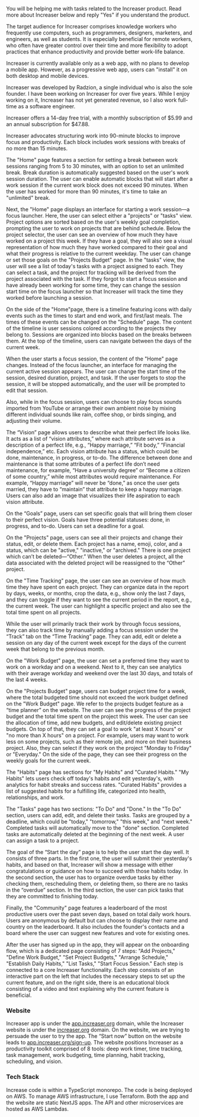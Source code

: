 You will be helping me with tasks related to the Increaser product. Read more about Increaser below and reply "Yes" if you understand the product.

The target audience for Increaser comprises knowledge workers who frequently use computers, such as programmers, designers, marketers, and engineers, as well as students. It is especially beneficial for remote workers, who often have greater control over their time and more flexibility to adopt practices that enhance productivity and provide better work-life balance.

Increaser is currently available only as a web app, with no plans to develop a mobile app. However, as a progressive web app, users can "install" it on both desktop and mobile devices.

Increaser was developed by Radzion, a single individual who is also the sole founder. I have been working on Increaser for over five years. While I enjoy working on it, Increaser has not yet generated revenue, so I also work full-time as a software engineer.

Increaser offers a 14-day free trial, with a monthly subscription of $5.99 and an annual subscription for $47.88.

Increaser advocates structuring work into 90-minute blocks to improve focus and productivity. Each block includes work sessions with breaks of no more than 15 minutes.

The "Home" page features a section for setting a break between work sessions ranging from 5 to 30 minutes, with an option to set an unlimited break. Break duration is automatically suggested based on the user's work session duration. The user can enable automatic blocks that will start after a work session if the current work block does not exceed 90 minutes. When the user has worked for more than 90 minutes, it's time to take an "unlimited" break.

Next, the "Home" page displays an interface for starting a work session—a focus launcher. Here, the user can select either a "projects" or "tasks" view. Project options are sorted based on the user's weekly goal completion, prompting the user to work on projects that are behind schedule. Below the project selector, the user can see an overview of how much they have worked on a project this week. If they have a goal, they will also see a visual representation of how much they have worked compared to their goal and what their progress is relative to the current weekday. The user can change or set those goals on the "Projects Budget" page. In the "tasks" view, the user will see a list of today's tasks with a project assigned to each. They can select a task, and the project for tracking will be derived from the project associated with the task. If they forgot to start a focus session and have already been working for some time, they can change the session start time on the focus launcher so that Increaser will track the time they worked before launching a session.

On the side of the "Home"page, there is a timeline featuring icons with daily events such as the times to start and end work, and first/last meals. The times of these events can be changed on the "Schedule" page. The content of the timeline is user sessions colored according to the projects they belong to. Sessions are organized into blocks based on the breaks between them. At the top of the timeline, users can navigate between the days of the current week.

When the user starts a focus session, the content of the "Home" page changes. Instead of the focus launcher, an interface for managing the current active session appears. The user can change the start time of the session, desired duration, project, and task. If the user forgets to stop the session, it will be stopped automatically, and the user will be prompted to edit that session.

Also, while in the focus session, users can choose to play focus sounds imported from YouTube or arrange their own ambient noise by mixing different individual sounds like rain, coffee shop, or birds singing, and adjusting their volume.

The “Vision” page allows users to describe what their perfect life looks like. It acts as a list of “vision attributes,” where each attribute serves as a description of a perfect life, e.g., “Happy marriage,” “Fit body,” “Financial independence,” etc. Each vision attribute has a status, which could be: done, maintenance, in progress, or to-do. The difference between done and maintenance is that some attributes of a perfect life don’t need maintenance, for example, “Have a university degree” or “Become a citizen of some country,” while most attributes would require maintenance. For example, “Happy marriage” will never be “done,” as once the user gets married, they have to “maintain” that attribute to keep a happy marriage. Users can also add an image that visualizes their life aspiration to each vision attribute.

On the “Goals” page, users can set specific goals that will bring them closer to their perfect vision. Goals have three potential statuses: done, in progress, and to-do. Users can set a deadline for a goal.

On the "Projects" page, users can see all their projects and change their status, edit, or delete them. Each project has a name, emoji, color, and a status, which can be "active," "inactive," or "archived." There is one project which can’t be deleted—“Other.” When the user deletes a project, all the data associated with the deleted project will be reassigned to the “Other” project.

On the "Time Tracking" page, the user can see an overview of how much time they have spent on each project. They can organize data in the report by days, weeks, or months, crop the data, e.g., show only the last 7 days, and they can toggle if they want to see the current period in the report, e.g., the current week. The user can highlight a specific project and also see the total time spent on all projects.

While the user will primarily track their work by through focus sessions, they can also track time by manually adding a focus session under the “Track” tab on the “Time Tracking” page. They can add, edit or delete a session on any day of the current week except for the days of the current week that belong to the previous month.

On the "Work Budget" page, the user can set a preferred time they want to work on a workday and on a weekend. Next to it, they can see analytics with their average workday and weekend over the last 30 days, and totals of the last 4 weeks.

On the "Projects Budget" page, users can budget project time for a week, where the total budgeted time should not exceed the work budget defined on the "Work Budget" page. We refer to the projects budget feature as a “time planner” on the website. The user can see the progress of the project budget and the total time spent on the project this week. The user can see the allocation of time, add new budgets, and edit/delete existing project budgets. On top of that, they can set a goal to work "at least X hours" or "no more than X hours" on a project. For example, users may want to work less on some projects, such as their remote job, and more on their business project. Also, they can select if they work on the project "Monday to Friday" or "Everyday." On the side of the page, they can see their progress on the weekly goals for the current week.

The "Habits" page has sections for "My Habits" and "Curated Habits." "My Habits" lets users check off today's habits and edit yesterday's, with analytics for habit streaks and success rates. "Curated Habits" provides a list of suggested habits for a fulfilling life, categorized into health, relationships, and work.

The "Tasks" page has two sections: "To Do" and "Done." In the "To Do" section, users can add, edit, and delete their tasks. Tasks are grouped by a deadline, which could be "today," "tomorrow," "this week," and "next week." Completed tasks will automatically move to the "done" section. Completed tasks are automatically deleted at the beginning of the next week. A user can assign a task to a project.

The goal of the “Start the day” page is to help the user start the day well. It consists of three parts. In the first one, the user will submit their yesterday's habits, and based on that, Increaser will show a message with either congratulations or guidance on how to succeed with those habits today. In the second section, the user has to organize overdue tasks by either checking them, rescheduling them, or deleting them, so there are no tasks in the “overdue” section. In the third section, the user can pick tasks that they are committed to finishing today.

Finally, the "Community" page features a leaderboard of the most productive users over the past seven days, based on total daily work hours. Users are anonymous by default but can choose to display their name and country on the leaderboard. It also includes the founder's contacts and a board where the user can suggest new features and vote for existing ones.

After the user has signed up in the app, they will appear on the onboarding flow, which is a dedicated page consisting of 7 steps: "Add Projects," "Define Work Budget," "Set Project Budgets," "Arrange Schedule," "Establish Daily Habits," "List Tasks," "Start Focus Session." Each step is connected to a core Increaser functionality. Each step consists of an interactive part on the left that includes the necessary steps to set up the current feature, and on the right side, there is an educational block consisting of a video and text explaining why the current feature is beneficial.

### Website

Increaser app is under the [app.increaser.org](http://app.increaser.org/) domain, while the Increaser website is under the [increaser.org](http://increaser.org/) domain. On the website, we are trying to persuade the user to try the app. The “Start now” button on the website leads to [app.increaser.org/sign-up](http://app.increaser.org/sign-up). The website positions Increaser as a productivity toolkit comprised of 8 tools: deep work timer, time tracking, task management, work budgeting, time planning, habit tracking, scheduling, and vision.

### Tech Stack

Increase code is within a TypeScript monorepo. The code is being deployed on AWS. To manage AWS infrastructure, I use Terraform. Both the app and the website are static NextJS apps. The API and other microservices are hosted as AWS Lambdas.
